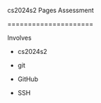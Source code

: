cs2024s2 Pages Assessment

=====================

 

Involves

 * cs2024s2

 * git

 * GitHub

 * SSH
